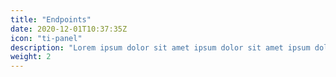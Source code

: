```yaml
---
title: "Endpoints"
date: 2020-12-01T10:37:35Z
icon: "ti-panel"
description: "Lorem ipsum dolor sit amet ipsum dolor sit amet ipsum dolor sit amet"
weight: 2
---
```

